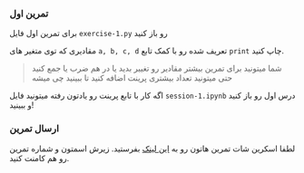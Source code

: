 ### تمرین اول

برای تمرین اول فایل `exercise-1.py` رو باز کنید

مقادیری که توی متغیر های `a, b, c, d` تعریف شده رو با کمک تابع `print` چاپ کنید.

> شما میتونید برای تمرین بیشتر مقادیر رو تغییر بدید یا در هم ضرب یا جمع کنید  
> حتی میتونید تعداد بیشتری پرینت اضافه کنید تا ببینید چی میشه

اگه کار با تابع پرینت رو یادتون رفته میتونید فایل `session-1.ipynb` درس اول رو باز کنید و ببینید!

### ارسال تمرین

لطفا اسکرین شات تمرین هاتون رو به [این لینک](https://github.com/hayyaun/kids/discussions/4) بفرستید. زیرش اسمتون و شماره تمرین رو هم کامنت کنید.
